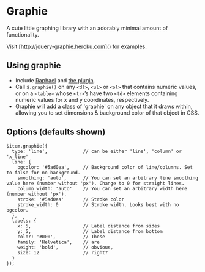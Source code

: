 # Graphie

A cute little graphing library with an adorably minimal amount of functionality.

Visit [http://jquery-graphie.heroku.com]() for examples.

## Using graphie

- Include [Raphael](http://raphaeljs.com/) and [the plugin](https://github.com/camerond/jquery-graphie/blob/master/public/javascript/jquery.graphie.js).
- Call `$.graphie()` on any `<dl>`, `<ul>` or `<ol>` that contains numeric values, or on a `<table>` whose `<tr>`’s have two `<td>` elements containing numeric values for x and y coordinates, respectively.
- Graphie will add a class of 'graphie' on any object that it draws within, allowing you to set dimensions & background color of that object in CSS.

## Options (defaults shown)

    $item.graphie({
      type: 'line',             // can be either 'line', 'column' or 'x_line'
      line: {
        bgcolor: '#5ad0ea',     // Background color of line/columns. Set to false for no background.
        smoothing: 'auto',      // You can set an arbitrary line smoothing value here (number without 'px'). Change to 0 for straight lines.
        column_width: 'auto'    // You can set an arbitrary width here (number without 'px').
        stroke: '#5ad0ea'       // Stroke color
        stroke_width: 0         // Stroke width. Looks best with no bgcolor.
      },
      labels: {
        x: 5,                   // Label distance from sides
        y: 5,                   // Label distance from bottom
        color: '#000',          // These
        family: 'Helvetica',    // are
        weight: 'bold',         // obvious,
        size: 12                // right?
      }
    });
